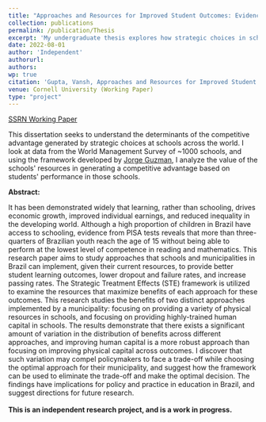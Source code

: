 ```yaml
---
title: "Approaches and Resources for Improved Student Outcomes: Evidence from Brazil"
collection: publications
permalink: /publication/Thesis
excerpt: 'My undergraduate thesis explores how strategic choices in schools affect student outcomes.'
date: 2022-08-01
author: 'Independent'
authorurl: 
authors:
wp: true
citation: 'Gupta, Vansh, Approaches and Resources for Improved Student Outcomes: Evidence from Brazil (March 20, 2023). http://dx.doi.org/10.2139/ssrn.4394638'
venue: Cornell University (Working Paper)
type: "project"
---
```

[SSRN Working Paper](https://papers.ssrn.com/sol3/papers.cfm?abstract_id=4394638)

This dissertation seeks to understand the determinants of the competitive advantage generated by strategic choices at schools across the world. I look at data from the World Management Survey of ~1000 schools, and using the framework developed by [Jorge Guzman](https://papers.ssrn.com/sol3/papers.cfm?abstract_id=3915606), I analyze the value of the schools' resources in generating a competitive advantage based on students' performance in those schools.
<br><be>

**Abstract:**

It has been demonstrated widely that learning, rather than schooling, drives economic growth, improved individual earnings, and reduced inequality in the developing world. Although a high proportion of children in Brazil have access to schooling, evidence from PISA tests reveals that more than three-quarters of Brazilian youth reach the age of 15 without being able to perform at the lowest level of competence in reading and mathematics. This research paper aims to study approaches that schools and municipalities in Brazil can implement, given their current resources, to provide better student learning outcomes, lower dropout and failure rates, and increase passing rates. The Strategic Treatment Effects (STE) framework is utilized to examine the resources that maximize benefits of each approach for these outcomes. This research studies the benefits of two distinct approaches implemented by a municipality: focusing on providing a variety of physical resources in schools, and focusing on providing highly-trained human capital in schools. The results demonstrate that there exists a significant amount of variation in the distribution of benefits across different approaches, and improving human capital is a more robust approach than focusing on improving physical capital across outcomes. I discover that such variation may compel policymakers to face a trade-off while choosing the optimal approach for their municipality, and suggest how the framework can be used to eliminate the trade-off and make the optimal decision. The findings have implications for policy and practice in education in Brazil, and suggest directions for future research.
<br><br>
**This is an independent research project, and is a work in progress.**
